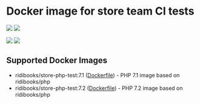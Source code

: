 Docker image for store team CI tests
========================================================

[![](https://images.microbadger.com/badges/version/ridibooks/store-php-test:7.1.svg)](http://microbadger.com/images/ridibooks/store-php-test:7.1 "Get your own version badge on microbadger.com")
[![](https://images.microbadger.com/badges/image/ridibooks/store-php-test:7.1.svg)](http://microbadger.com/images/ridibooks/store-php-test:7.1 "Get your own version badge on microbadger.com")

[![](https://images.microbadger.com/badges/version/ridibooks/store-php-test:7.2.svg)](http://microbadger.com/images/ridibooks/store-php-test:7.2 "Get your own version badge on microbadger.com")
[![](https://images.microbadger.com/badges/image/ridibooks/store-php-test:7.2.svg)](http://microbadger.com/images/ridibooks/store-php-test:7.2 "Get your own version badge on microbadger.com")

## Supported Docker Images

* ridibooks/store-php-test:7.1 ([Dockerfile](https://github.com/ridibooks-docker/store-php-test/blob/master/7.1/Dockerfile)) - PHP 7.1 image based on ridibooks/php
* ridibooks/store-php-test:7.2 ([Dockerfile](https://github.com/ridibooks-docker/store-php-test/blob/master/7.2/Dockerfile)) - PHP 7.2 image based on ridibooks/php
